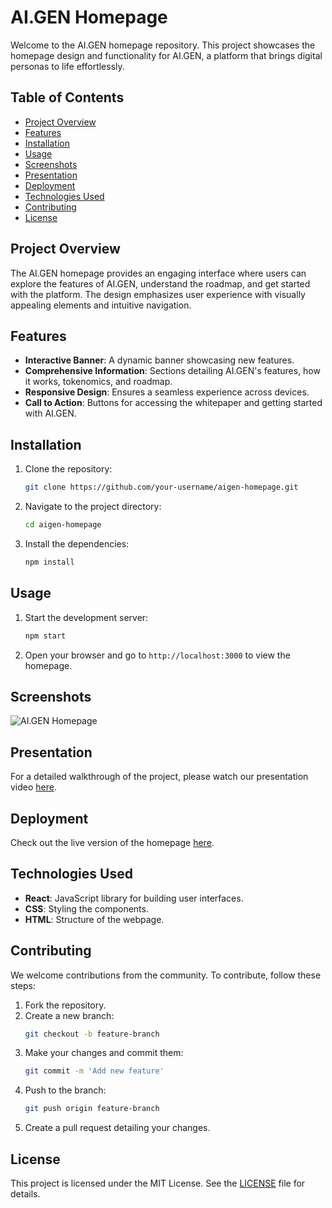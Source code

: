 # AI.GEN Homepage

Welcome to the AI.GEN homepage repository. This project showcases the homepage design and functionality for AI.GEN, a platform that brings digital personas to life effortlessly.

## Table of Contents
- [Project Overview](#project-overview)
- [Features](#features)
- [Installation](#installation)
- [Usage](#usage)
- [Screenshots](#screenshots)
- [Presentation](#presentation)
- [Deployment](#deployment)
- [Technologies Used](#technologies-used)
- [Contributing](#contributing)
- [License](#license)

## Project Overview

The AI.GEN homepage provides an engaging interface where users can explore the features of AI.GEN, understand the roadmap, and get started with the platform. The design emphasizes user experience with visually appealing elements and intuitive navigation.

## Features

- **Interactive Banner**: A dynamic banner showcasing new features.
- **Comprehensive Information**: Sections detailing AI.GEN's features, how it works, tokenomics, and roadmap.
- **Responsive Design**: Ensures a seamless experience across devices.
- **Call to Action**: Buttons for accessing the whitepaper and getting started with AI.GEN.

## Installation

1. Clone the repository:
    ```bash
    git clone https://github.com/your-username/aigen-homepage.git
    ```

2. Navigate to the project directory:
    ```bash
    cd aigen-homepage
    ```

3. Install the dependencies:
    ```bash
    npm install
    ```

## Usage

1. Start the development server:
    ```bash
    npm start
    ```

2. Open your browser and go to `http://localhost:3000` to view the homepage.

## Screenshots

![AI.GEN Homepage](path/to/your/screenshot.png)

## Presentation

For a detailed walkthrough of the project, please watch our presentation video [here](#).

## Deployment

Check out the live version of the homepage [here](#).

## Technologies Used

- **React**: JavaScript library for building user interfaces.
- **CSS**: Styling the components.
- **HTML**: Structure of the webpage.

## Contributing

We welcome contributions from the community. To contribute, follow these steps:

1. Fork the repository.
2. Create a new branch:
    ```bash
    git checkout -b feature-branch
    ```
3. Make your changes and commit them:
    ```bash
    git commit -m 'Add new feature'
    ```
4. Push to the branch:
    ```bash
    git push origin feature-branch
    ```
5. Create a pull request detailing your changes.

## License

This project is licensed under the MIT License. See the [LICENSE](LICENSE) file for details.
